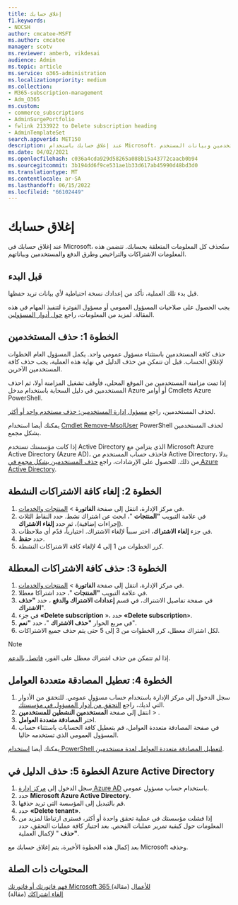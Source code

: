 ```yaml
---
title: إغلاق حسابك
f1.keywords:
- NOCSH
author: cmcatee-MSFT
ms.author: cmcatee
manager: scotv
ms.reviewer: amberb, vikdesai
audience: Admin
ms.topic: article
ms.service: o365-administration
ms.localizationpriority: medium
ms.collection:
- M365-subscription-management
- Adm_O365
ms.custom:
- commerce_subscriptions
- AdminSurgePortfolio
- fwlink 2133922 to Delete subscription heading
- AdminTemplateSet
search.appverid: MET150
description: عند إغلاق حسابك باستخدام Microsoft، يتم حذف كل المعلومات المتعلقة بحسابك بما في ذلك التراخيص والمستخدمين وبيانات المستخدم.
ms.date: 04/02/2021
ms.openlocfilehash: c036a4cda929d58265a088b15a43772caacb0b94
ms.sourcegitcommit: 3b194dd6f9ce531ae1b33d617ab45990d48bd3d0
ms.translationtype: MT
ms.contentlocale: ar-SA
ms.lasthandoff: 06/15/2022
ms.locfileid: "66102449"
---
```

# <a name="close-your-account"></a>إغلاق حسابك

عند إغلاق حسابك في Microsoft، ستُحذف كل المعلومات المتعلقة بحسابك. تتضمن هذه المعلومات الاشتراكات والتراخيص وطرق الدفع والمستخدمين وبياناتهم.

## <a name="before-you-begin"></a>قبل البدء

قبل بدء تلك العملية، تأكد من إعدادك نسخة احتياطية لأي بيانات تريد حفظها.

يجب الحصول على صلاحيات المسؤول العمومي أو مسؤول الفوترة لتنفيذ المهام في هذه المقالة. لمزيد من المعلومات، راجع [حول أدوار المسؤولين](../admin/add-users/about-admin-roles.md).

## <a name="step-1-delete-users"></a>الخطوة 1: حذف المستخدمين

حذف كافة المستخدمين باستثناء مسؤول عمومي واحد. يكمل المسؤول العام الخطوات لإغلاق الحساب. قبل أن تتمكن من حذف الدليل في نهاية هذه العملية، يجب حذف كافة المستخدمين الآخرين.

إذا تمت مزامنة المستخدمين من الموقع المحلي، فأوقف تشغيل المزامنة أولا، ثم احذف المستخدمين في دليل السحابة باستخدام مدخل Azure أو أوامر Cmdlets Azure PowerShell.

لحذف المستخدمين، راجع [مسؤول إدارة المستخدمين: حذف مستخدم واحد أو أكثر](../admin/add-users/delete-a-user.md#user-management-admin-delete-one-or-more-users-from-office-365).

يمكنك أيضا استخدام [Cmdlet Remove-MsolUser](/powershell/module/msonline/remove-msoluser) PowerShell لحذف المستخدمين بشكل مجمع.

إذا كانت مؤسستك تستخدم Active Directory الذي يتزامن مع Microsoft Azure Active Directory (Azure AD)، فاحذف حساب المستخدم من Active Directory، بدلا من ذلك. للحصول على الإرشادات، راجع [حذف المستخدمين بشكل مجمع في Azure Active Directory](/azure/active-directory/users-groups-roles/users-bulk-delete).

## <a name="step-2-cancel-all-active-subscriptions"></a>الخطوة 2: إلغاء كافة الاشتراكات النشطة

1. في مركز الإدارة، انتقل إلى صفحة **الفاتورة** > <a href="https://go.microsoft.com/fwlink/p/?linkid=842054" target="_blank">المنتجات والخدمات</a>.
2. في علامة التبويب **"المنتجات** "، ابحث عن اشتراك نشط. حدد النقاط الثلاث (إجراءات إضافية)، ثم حدد **إلغاء الاشتراك**.
3. في جزء **إلغاء الاشتراك**، اختر سبباً لإلغاء الاشتراك. اختيارياً، قدّم أي ملاحظات.
4. حدد **حفظ**.
5. كرر الخطوات من 1 إلى 4 لإلغاء كافة الاشتراكات النشطة.

## <a name="step-3-delete-all-disabled-subscriptions"></a>الخطوة 3: حذف كافة الاشتراكات المعطلة

1. في مركز الإدارة، انتقل إلى صفحة **الفاتورة** > <a href="https://go.microsoft.com/fwlink/p/?linkid=842054" target="_blank">المنتجات والخدمات</a>.
2. في علامة التبويب **"المنتجات** "، حدد اشتراكا معطلا.
3. في صفحة تفاصيل الاشتراك، في قسم **إعدادات الاشتراك والدفع** ، حدد **"حذف الاشتراك**".
4. في جزء **«Delete subscription** »، حدد **«Delete subscription**».
5. في مربع الحوار **"حذف الاشتراك** "، حدد **"نعم**".
6. لكل اشتراك معطل، كرر الخطوات من 3 إلى 5 حتى يتم حذف جميع الاشتراكات.

> [!NOTE]
> إذا لم تتمكن من حذف اشتراك معطل على الفور، [فاتصل بالدعم](../admin/get-help-support.md).

## <a name="step-4-disable-multi-factor-authentication"></a>الخطوة 4: تعطيل المصادقة متعددة العوامل

1. سجل الدخول إلى مركز الإدارة باستخدام حساب مسؤول عمومي. للتحقق من الأدوار التي لديك، راجع [التحقق من أدوار المسؤول في مؤسستك](../admin/add-users/assign-admin-roles.md#check-admin-roles-in-your-organization).
2. انتقل إلى صفحة **المستخدمين النشطين للمستخدمين** > .<a href="https://go.microsoft.com/fwlink/p/?linkid=834822" target="_blank"></a>
3. اختر **المصادقة متعددة العوامل**.
4. في صفحة المصادقة متعددة العوامل، قم بتعطيل كافة الحسابات باستثناء حساب المسؤول العمومي الذي تستخدمه حاليا.

يمكنك أيضا [استخدام PowerShell لتعطيل المصادقة متعددة العوامل لعدة مستخدمين](/azure/active-directory/authentication/howto-mfa-userstates#change-state-using-powershell).


## <a name="step-5-delete-the-directory-in-azure-active-directory"></a>الخطوة 5: حذف الدليل في Azure Active Directory

1. سجل الدخول إلى <a href="https://aad.portal.azure.com/" target="_blank">مركز إدارة Azure AD</a> باستخدام حساب مسؤول عمومي.
2. حدد **Microsoft Azure Active Directory**.
3. قم بالتبديل إلى المؤسسة التي تريد حذفها.
4. حدد **«Delete tenant»**.
5. إذا فشلت مؤسستك في عملية تحقق واحدة أو أكثر، فسترى ارتباطا لمزيد من المعلومات حول كيفية تمرير عمليات الفحص. بعد اجتياز كافة عمليات التحقق، حدد **"حذف** " لإكمال العملية.

بعد إكمال هذه الخطوة الأخيرة، يتم إغلاق حسابك مع Microsoft وحذفه.

## <a name="related-content"></a>المحتويات ذات الصلة 

[فهم فاتورتك أو فاتورتك Microsoft 365 للأعمال](./billing-and-payments/understand-your-invoice2.md) (مقالة)\
[إلغاء اشتراكك](./subscriptions/cancel-your-subscription.md) (مقالة)

